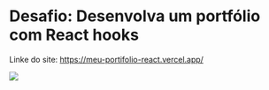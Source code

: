 # Desafio: Desenvolva um portfólio com React hooks

Linke do site: https://meu-portifolio-react.vercel.app/

<img src="/src/asset/css.jpg"/>
